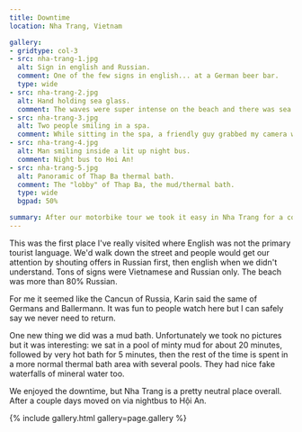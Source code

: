 ```yaml
---
title: Downtime
location: Nha Trang, Vietnam

gallery:
- gridtype: col-3
- src: nha-trang-1.jpg
  alt: Sign in english and Russian.
  comment: One of the few signs in english... at a German beer bar.
  type: wide
- src: nha-trang-2.jpg
  alt: Hand holding sea glass.
  comment: The waves were super intense on the beach and there was sea glass abound. Our first ever blue glass!
- src: nha-trang-3.jpg
  alt: Two people smiling in a spa.
  comment: While sitting in the spa, a friendly guy grabbed my camera with no warning and took our photo.
- src: nha-trang-4.jpg
  alt: Man smiling inside a lit up night bus.
  comment: Night bus to Hoi An!
- src: nha-trang-5.jpg
  alt: Panoramic of Thap Ba thermal bath.
  comment: The "lobby" of Thap Ba, the mud/thermal bath.
  type: wide
  bgpad: 50%

summary: After our motorbike tour we took it easy in Nha Trang for a couple days. It's a touristy city which is clearly dominated by Russians.
---
```


This was the first place I've really visited where English was not the primary tourist language. We'd walk down the street and people would get our attention by shouting offers in Russian first, then english when we didn't understand. Tons of signs were Vietnamese and Russian only. The beach was more than 80% Russian.

For me it seemed like the Cancun of Russia, Karin said the same of Germans and Ballermann. It was fun to people watch here but I can safely say we never need to return.

One new thing we did was a mud bath. Unfortunately we took no pictures but it was interesting: we sat in a pool of minty mud for about 20 minutes, followed by very hot bath for 5 minutes, then the rest of the time is spent in a more normal thermal bath area with several pools. They had nice fake waterfalls of mineral water too.

We enjoyed the downtime, but Nha Trang is a pretty neutral place overall. After a couple days moved on via nightbus to Hội An.

{% include gallery.html gallery=page.gallery %}
